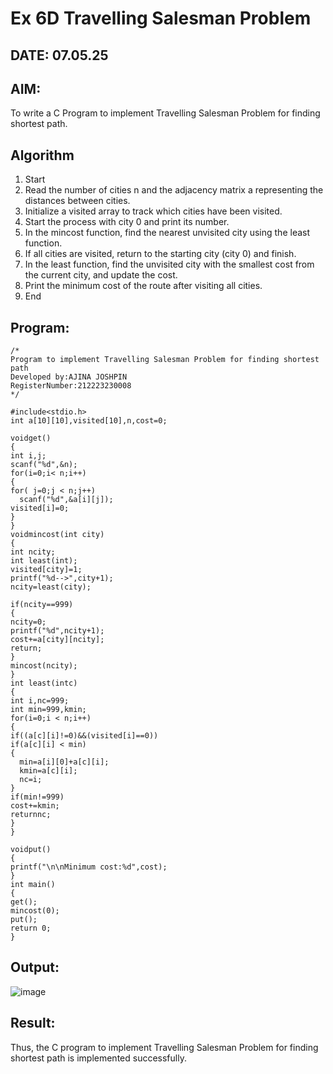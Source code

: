 # Ex 6D Travelling Salesman Problem
## DATE: 07.05.25
## AIM:
To write a C Program to implement Travelling Salesman Problem for finding shortest path.
## Algorithm
1. Start
2.	Read the number of cities n and the adjacency matrix a representing the distances between cities.
3.	Initialize a visited array to track which cities have been visited.
4.	Start the process with city 0 and print its number.
5.	In the mincost function, find the nearest unvisited city using the least function.
6.	If all cities are visited, return to the starting city (city 0) and finish.
7.	In the least function, find the unvisited city with the smallest cost from the current city, and update the cost.
8.	Print the minimum cost of the route after visiting all cities.
9.	End  

## Program:
```
/*
Program to implement Travelling Salesman Problem for finding shortest path
Developed by:AJINA JOSHPIN
RegisterNumber:212223230008
*/

#include<stdio.h>
int a[10][10],visited[10],n,cost=0;

voidget()
{
int i,j;
scanf("%d",&n);
for(i=0;i< n;i++)
{
for( j=0;j < n;j++)
  scanf("%d",&a[i][j]);
visited[i]=0;
}
}
voidmincost(int city)
{
int ncity;
int least(int);
visited[city]=1;
printf("%d-->",city+1);
ncity=least(city);
 
if(ncity==999)
{
ncity=0;
printf("%d",ncity+1);
cost+=a[city][ncity];
return;
}
mincost(ncity);
}
int least(intc)
{
int i,nc=999;
int min=999,kmin;
for(i=0;i < n;i++)
{
if((a[c][i]!=0)&&(visited[i]==0))
if(a[c][i] < min)
{
  min=a[i][0]+a[c][i];
  kmin=a[c][i];
  nc=i;
}
if(min!=999)
cost+=kmin;
returnnc;
}
}
 
voidput()
{
printf("\n\nMinimum cost:%d",cost);
}
int main()
{
get();
mincost(0);
put();
return 0;
}

```

## Output:

![image](https://github.com/user-attachments/assets/62852206-2a5c-4629-82f0-3fbd00a35d9b)

## Result:
Thus, the C program to implement Travelling Salesman Problem for finding shortest path is implemented successfully.
